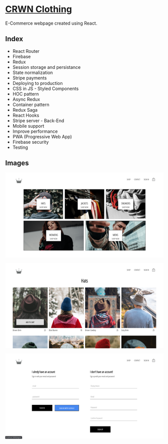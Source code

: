 # <a href='https://crwn-react-clothing-live.herokuapp.com/'>CRWN Clothing</a>

E-Commerce webpage created using React.

## Index

<ul>
    <li>React Router</li>
    <li>Firebase</li>
    <li>Redux</li>
    <li>Session storage and persistance</li>
    <li>State normalization</li>
    <li>Stripe payments</li>
    <li>Deploying to production</li>
    <li>CSS in JS - Styled Components</li>
    <li>HOC pattern</li>
    <li>Async Redux</li>
    <li>Container pattern</li>
    <li>Redux Saga</li>
    <li>React Hooks</li>
    <li>Stripe server - Back-End</li>
    <li>Mobile support</li>
    <li>Improve performance</li>
    <li>PWA (Progressive Web App)</li>
    <li>Firebase security</li>
    <li>Testing</li>
</ul>

## Images

![Home page](https://raw.githubusercontent.com/DiogoCastroSilva/complete-react-developer-in-2020/master/crwn-clothing/images/home-page.png)

![Category Page](https://raw.githubusercontent.com/DiogoCastroSilva/complete-react-developer-in-2020/master/crwn-clothing/images/category-page.png)

![Sign In / Login Page](https://raw.githubusercontent.com/DiogoCastroSilva/complete-react-developer-in-2020/master/crwn-clothing/images/login-sign-in-page.png)